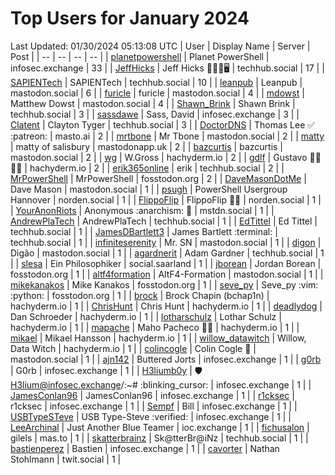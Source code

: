 # Top Users for January 2024
Last Updated: 01/30/2024 05:13:08 UTC
| User | Display Name | Server | Post |
| -- | -- | -- | -- |
| [planetpowershell](https://infosec.exchange/@planetpowershell) | Planet PowerShell | infosec.exchange | 33 |
| [JeffHicks](https://techhub.social/@JeffHicks) | Jeff Hicks 🐶🎼🍷🖥️ | techhub.social | 17 |
| [SAPIENTech](https://techhub.social/@SAPIENTech) | SAPIENTech | techhub.social | 10 |
| [leanpub](https://mastodon.social/@leanpub) | Leanpub | mastodon.social | 6 |
| [furicle](https://mastodon.social/@furicle) | furicle | mastodon.social | 4 |
| [mdowst](https://mastodon.social/@mdowst) | Matthew Dowst | mastodon.social | 4 |
| [Shawn_Brink](https://techhub.social/@Shawn_Brink) | Shawn Brink | techhub.social | 3 |
| [sassdawe](https://infosec.exchange/@sassdawe) | Sass, David | infosec.exchange | 3 |
| [Clatent](https://techhub.social/@Clatent) | Clayton Tyger | techhub.social | 3 |
| [DoctorDNS](https://masto.ai/@DoctorDNS) | Thomas Lee ✅ :patreon: | masto.ai | 2 |
| [mrtbone](https://mastodon.social/@mrtbone) | Mr Tbone | mastodon.social | 2 |
| [matty](https://mastodonapp.uk/@matty) | matty of salisbury | mastodonapp.uk | 2 |
| [bazcurtis](https://mastodon.social/@bazcurtis) | bazcurtis | mastodon.social | 2 |
| [wg](https://hachyderm.io/@wg) | W.Gross | hachyderm.io | 2 |
| [gdlf](https://hachyderm.io/@gdlf) | Gustavo 👾🌈🎯🎉 | hachyderm.io | 2 |
| [erik365online](https://techhub.social/@erik365online) | erik | techhub.social | 2 |
| [MrPowerShell](https://fosstodon.org/@MrPowerShell) | MrPowerShell | fosstodon.org | 2 |
| [DaveMasonDotMe](https://mastodon.social/@DaveMasonDotMe) | Dave Mason | mastodon.social | 1 |
| [psugh](https://norden.social/@psugh) | PowerShell Usergroup Hannover | norden.social | 1 |
| [FlippoFlip](https://norden.social/@FlippoFlip) | FlippoFlip 🏴‍☠️ | norden.social | 1 |
| [YourAnonRiots](https://mstdn.social/@YourAnonRiots) | Anonymous  :anarchism: 🏴 | mstdn.social | 1 |
| [AndrewPlaTech](https://techhub.social/@AndrewPlaTech) | AndrewPlaTech | techhub.social | 1 |
| [EdTittel](https://techhub.social/@EdTittel) | Ed Tittel | techhub.social | 1 |
| [JamesDBartlett3](https://techhub.social/@JamesDBartlett3) | James Bartlett :terminal: | techhub.social | 1 |
| [infiniteserenity](https://mastodon.social/@infiniteserenity) | Mr. SN | mastodon.social | 1 |
| [digon](https://mastodon.social/@digon) | Digão | mastodon.social | 1 |
| [agardnerit](https://techhub.social/@agardnerit) | Adam Gardner | techhub.social | 1 |
| [slesa](https://social.saarland/@slesa) | Ein Philosophiker | social.saarland | 1 |
| [jborean](https://fosstodon.org/@jborean) | Jordan Borean | fosstodon.org | 1 |
| [altf4formation](https://mastodon.social/@altf4formation) | AltF4-Formation | mastodon.social | 1 |
| [mikekanakos](https://fosstodon.org/@mikekanakos) | Mike Kanakos | fosstodon.org | 1 |
| [seve_py](https://fosstodon.org/@seve_py) | Seve_py :vim: :python: | fosstodon.org | 1 |
| [brock](https://hachyderm.io/@brock) | Brock Chapin (bchap1n) | hachyderm.io | 1 |
| [ChrisHunt](https://hachyderm.io/@ChrisHunt) | Chris Hunt | hachyderm.io | 1 |
| [deadlydog](https://hachyderm.io/@deadlydog) | Dan Schroeder | hachyderm.io | 1 |
| [lotharschulz](https://hachyderm.io/@lotharschulz) | Lothar Schulz | hachyderm.io | 1 |
| [mapache](https://hachyderm.io/@mapache) | Maho Pacheco 🦝🍻 | hachyderm.io | 1 |
| [mikael](https://hachyderm.io/@mikael) | Mikael Hansson | hachyderm.io | 1 |
| [willow_datawitch](https://hachyderm.io/@willow_datawitch) | Willow, Data Witch | hachyderm.io | 1 |
| [colincogle](https://mastodon.social/@colincogle) | Colin Cogle 🔵 | mastodon.social | 1 |
| [ajn142](https://infosec.exchange/@ajn142) | Buttered Jorts | infosec.exchange | 1 |
| [g0rb](https://infosec.exchange/@g0rb) | G0rb | infosec.exchange | 1 |
| [H3liumb0y](https://infosec.exchange/@H3liumb0y) | 🛡 H3lium@infosec.exchange/:~# :blinking_cursor:​ | infosec.exchange | 1 |
| [JamesConlan96](https://infosec.exchange/@JamesConlan96) | JamesConlan96 | infosec.exchange | 1 |
| [r1cksec](https://infosec.exchange/@r1cksec) | r1cksec | infosec.exchange | 1 |
| [Sempf](https://infosec.exchange/@Sempf) | Bill | infosec.exchange | 1 |
| [USBTypeSTeve](https://infosec.exchange/@USBTypeSTeve) | USB Type-Steve :verified: | infosec.exchange | 1 |
| [LeeArchinal](https://ioc.exchange/@LeeArchinal) | Just Another Blue Teamer | ioc.exchange | 1 |
| [fichusalon](https://mas.to/@fichusalon) | gilels | mas.to | 1 |
| [skatterbrainz](https://techhub.social/@skatterbrainz) | Sk@tterBr@iNz | techhub.social | 1 |
| [bastienperez](https://infosec.exchange/@bastienperez) | Bastien | infosec.exchange | 1 |
| [cavorter](https://twit.social/@cavorter) | Nathan Stohlmann | twit.social | 1 |

